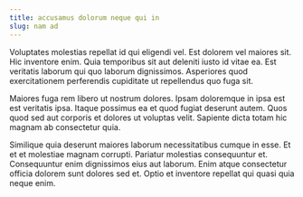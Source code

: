 ```yaml
---
title: accusamus dolorum neque qui in
slug: nam ad
---
```


Voluptates molestias repellat id qui eligendi vel. Est dolorem vel maiores sit. Hic inventore enim. Quia temporibus sit aut deleniti iusto id vitae ea. Est veritatis laborum qui quo laborum dignissimos. Asperiores quod exercitationem perferendis cupiditate ut repellendus quo fuga sit.

Maiores fuga rem libero ut nostrum dolores. Ipsam doloremque in ipsa est est veritatis ipsa. Itaque possimus ea et quod fugiat deserunt autem. Quos quod sed aut corporis et dolores ut voluptas velit. Sapiente dicta totam hic magnam ab consectetur quia.

Similique quia deserunt maiores laborum necessitatibus cumque in esse. Et et et molestiae magnam corrupti. Pariatur molestias consequuntur et. Consequuntur enim dignissimos eius aut laborum. Enim atque consectetur officia dolorem sunt dolores sed et. Optio et inventore repellat qui quasi quia neque enim.
